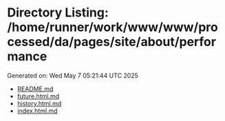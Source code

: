 # Directory Listing: /home/runner/work/www/www/processed/da/pages/site/about/performance
Generated on: Wed May  7 05:21:44 UTC 2025

- [README.md](README.md)
- [future.html.md](future.html.md)
- [history.html.md](history.html.md)
- [index.html.md](index.html.md)

